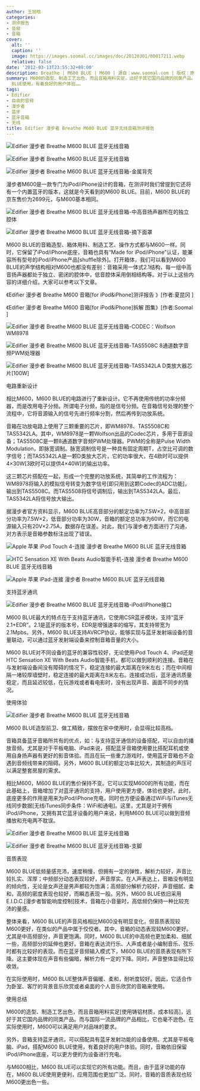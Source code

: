 ```yaml
---
author: 王旭晗
categories:
- 测评报告
- 音频
- 音箱
cover:
  alt: ''
  caption: ''
  image: https://images.soomal.cc/images/doc/20120301/00017211.webp
  relative: false
date: '2012-03-13T23:55:32+08:00'
description: Breathe | M600 BLUE | M600 | 源自：www.soomal.com | 版权：原创 |  平均/总评分：10.00/110
summary: M600的造型、制造工艺出色，而且音箱用料实足，远好于其它国内品牌的同类产品。而与国际一流品牌的产品相比，它也毫不逊色。在实际使用时，M600可以满足用户对品味的要求。另外，音箱支持蓝牙通讯，可以搭配具有蓝牙发射功能的设备使用。尤其是平板电脑、iPad，搭配M600
  BLUE使用，有着良好的用户体验……
tags:
- Edifier
- 自由的音频
- 漫步者
- 蓝牙
- 蓝牙音箱
- 无线
title: Edifier 漫步者 Breathe M600 BLUE 蓝牙无线音箱测评报告
---
```


![Edifier 漫步者 Breathe M600 BLUE 蓝牙无线音箱](https://images.soomal.cc/images/doc/20120301/00017209.webp)



![Edifier 漫步者 Breathe M600 BLUE 蓝牙无线音箱](https://images.soomal.cc/images/doc/20120301/00017210.webp)



![Edifier 漫步者 Breathe M600 BLUE 蓝牙无线音箱-金属背壳](https://images.soomal.cc/images/doc/20120301/00017213.webp)



漫步者M600是一款专门为iPod/iPhone设计的音箱，在测评时我们曾提到它还将有一个内置蓝牙的版本，这就是今天看到的M600 BLUE。目前，M600 BLUE的京东售价为2699元，与M600基本相同。



![Edifier 漫步者 Breathe M600 BLUE 蓝牙无线音箱-中高音扬声器所在的独立腔体](https://images.soomal.cc/images/doc/20120301/00017224.webp)



![Edifier 漫步者 Breathe M600 BLUE 蓝牙无线音箱-摘下面罩](https://images.soomal.cc/images/doc/20120301/00017225.webp)



M600 BLUE的音箱造型、箱体用料、制造工艺、操作方式都与M600一样。同时，它保留了iPod/iPhone底座，音箱也具有“Made for iPod/iPhone”认证，能兼容所有型号的iPod/iPhone产品[shuffle除外]。打开箱体，我们可以看到M600 BLUE的声学结构相对M600也都没有差别：音箱采用一体式2.1结构，每一组中高音扬声器都处于独立、密闭的腔体中，低音腔体采用倒相结构等。对于以上这些内容的详细介绍，大家可以参考以下文章。



《Edifier 漫步者 Breathe M600 音箱[for iPod&iPhone]测评报告 》[作者:夏昆冈 ]

《Edifier 漫步者 Breathe M600 音箱[for iPod&iPhone]拆解 图集》[作者:Soomal ]



![Edifier 漫步者 Breathe M600 BLUE 蓝牙无线音箱-CODEC：Wolfson WM8978](https://images.soomal.cc/images/doc/20120301/00017231.webp)



![Edifier 漫步者 Breathe M600 BLUE 蓝牙无线音箱-TAS5508C 8通道数字音频PWM处理器](https://images.soomal.cc/images/doc/20120301/00017230.webp)



![Edifier 漫步者 Breathe M600 BLUE 蓝牙无线音箱-TAS5342LA D类放大器芯片[100W]](https://images.soomal.cc/images/doc/20120301/00017234.webp)



电路重新设计



相比M600，M600 BLUE的电路进行了重新设计。它不再使用传统的功率分频器，而是改用电子分频。所谓电子分频，指的是信号分频。在音箱信号处理的整个流程中，它将音源输入的信号先进行频率分割，然后再传到功放系统。



音箱在功放电路上使用了三颗重要的芯片，即WM8978、TAS5508C和TAS5342LA。其中，WM8978是一颗Wolfson出品的Codec芯片，多用于音源设备；TAS5508C是一颗8通道数字音频PWM处理器。PWM的全称是Pulse Width Modulation，即脉宽调制。脉宽调制信号是一种具有固定周期T，占空比可调的数字信号；而TAS5342LA是一颗D类放大芯片，它的功率很大，在4欧时可以提供4×30W[3欧时可以提供4×40W]的输出功率。



这三颗芯片搭配在一起，形成一个完整的功放系统，其简单的工作流程为：WM8978将输入的模拟信号转变为数字信号[即只用到这颗Codec的ADC功能]，输出到TAS5508C。而TAS5508将信号调制后，输出到TAS5342LA。最后，TAS5342LA将信号放大输出。



据漫步者官方资料显示，M600 BLUE高音部分的额定功率为7.5W×2，中高音部分功率为7.5W×2，低音部分功率为30W，音箱的额定总功率为60W，而它的电源输入只有20V×2.75A，数据存在误差。对此，我们与漫步者方面进行了沟通，对方表示是音箱参数标注出现了错误。



![Apple 苹果 iPod Touch 4-连接 漫步者 Breathe M600 BLUE 蓝牙无线音箱](https://images.soomal.cc/images/doc/20120313/00017657.webp)



![HTC Sensation XE With Beats Audio智能手机-连接 漫步者 Breathe M600 BLUE 蓝牙无线音箱](https://images.soomal.cc/images/doc/20120313/00017658.webp)



![Apple 苹果 iPad-连接 漫步者 Breathe M600 BLUE 蓝牙无线音箱](https://images.soomal.cc/images/doc/20120313/00017659.webp)



支持蓝牙通讯



![Edifier 漫步者 Breathe M600 BLUE 蓝牙无线音箱-iPod/iPhone接口](https://images.soomal.cc/images/doc/20120301/00017217.webp)



M600 BLUE最大的特点在于支持蓝牙通讯，它使用CSR蓝牙模块，支持“蓝牙2.1+EDR”。2.1是蓝牙的版本号，EDR是增强速率的缩写，其支持带宽为2.1Mpbs。另外，M600 BLUE支持AVRCP协议，能够实现与蓝牙发射端设备的音量联动，可以通过蓝牙发射端设备来控制音箱音量的大小。



M600 BLUE对不同设备的蓝牙的兼容性较好，无论使用iPod Touch 4、iPad还是HTC Sensation XE With Beats Audio智能手机，都可以做到顺利的连接。音箱在与发射端设备间没有障碍的情况下，稳定连接的最大距离在9米左右；而在中间相隔一堵较厚墙壁时，稳定连接的最大距离在8米左右。连接成功后，蓝牙通讯质量稳定，而且延迟较低，在玩游戏或者看电影时，没有出现声音、画面不同步的情况。



使用体验



![Edifier 漫步者 Breathe M600 BLUE 蓝牙无线音箱](https://images.soomal.cc/images/doc/20120301/00017211.webp)



M600 BLUE造型前卫、做工精致，摆放在家中使用时，会显得比较高档。



音箱具备蓝牙音箱所共有的优点，如：与支持蓝牙通信的设备搭配，可以自由的播放音频。尤其是对于平板电脑、iPad来说，搭配蓝牙音箱使用要比搭配耳机或使用自身扬声器有更好的影音体验。而且在玩一些重力游戏时，使用蓝牙音箱也不会遇到音频线带来的阻碍。另外，M600 BLUE的额定功率比较大，其制造的声压可以满足整套房屋的需求。



相比M600，M600 BLUE的售价保持不变。它可以实现M600的所有功能，而在此基础上，音箱增加了对蓝牙通讯的支持，用户使用更方便，体验也更好。此时，底座更多的作用是用来为iPod/iPhone充电，同时也方便设备通过WiFi与iTunes无线同步数据[无线iTunes同步条件：WiFi和通电]。这里，尤其是对于拥有iPod/iPhone，又拥有其它蓝牙设备的用户来说，利用M600 BLUE可以做到音频播放和充电两不耽误。



![Edifier 漫步者 Breathe M600 BLUE 蓝牙无线音箱](https://images.soomal.cc/images/doc/20120301/00017212.webp)



![Edifier 漫步者 Breathe M600 BLUE 蓝牙无线音箱-支脚](https://images.soomal.cc/images/doc/20120301/00017216.webp)



音质表现



M600 BLUE低频量感充沛，速度稍慢，但拥有一定的弹性，解析力较好，声音比较扎实、浑厚；中频部分动态表现较好，声音厚实。在人声表达上，音箱没有明显的倾向性，无论是女声还是男声都较为饱满；高频部分解析力较好，声音细腻、柔和，高频的密度表现也较好，而瞬态表现一般。另外，M600 BLUE依旧采用E.I.D.C.[漫步者智能响度控制]技术，音箱在小音量时，高低频仍保持一种比较充沛的量感。



整体来看，M600 BLUE的声音风格相比M600没有明显变化，但音质表现较M600更好，在类似的产品中属于佼佼者。其中，音箱的动态表现较M600更好。尤其是中高频部分，声音更饱满。同时，M600 BLUE的中高频也更加柔和、细腻一些，高频部分的延伸也更好。音箱在表达流行乐、人声或者是小编制音乐、弦乐时都有比较好的表现。而在蓝牙音频输入模式下，M600 BLUE的音质表现有所下降。这主要体现在声音有些偏暗，解析力有一定的下降。同时，声音整体显得比较收敛。



在实际使用时，M600 BLUE整体声音偏暖、柔和，耐听度较好。因此，它适合作为卧室、客厅的背景音乐欣赏或者桌面的个人音乐欣赏的音箱来使用。



使用总结



M600的造型、制造工艺出色，而且音箱用料实足[使用铸铝材质，成本较高]，远好于其它国内品牌的同类产品。而与国际一流品牌的产品相比，它也毫不逊色。在实际使用时，M600可以满足用户对品味的要求。



另外，音箱支持蓝牙通讯，可以搭配具有蓝牙发射功能的设备使用。尤其是平板电脑、iPad，搭配M600 BLUE使用，有着良好的用户体验。同时，音箱依旧保留iPod/iPhone底座，可以更方便的为设备进行充电。



与M600相比，M600 BLUE可以实现它的所有功能。而且，由于蓝牙功能的存在，M600 BLUE使用更便利，应用范围也更加广泛。同时，音箱的音质表现也较M600更出色一些。